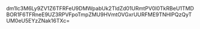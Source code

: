 dm1lc3M6Ly9ZV1Z6TFRFeU9DMWpabUk2TldZd01URmtPV0l0TkRBeU1TMDBOR1F6TFRneE9UZ3RPVFpoTmpZMU9HVmtOVGxrUURFME9TNHlPQzQyTUM0eU5EYzZNak16TXc=
